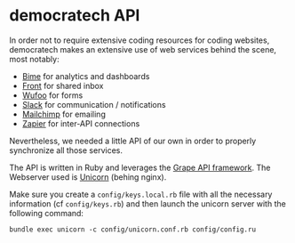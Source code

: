 # democratech API

In order not to require extensive coding resources for coding websites, democratech makes an extensive use of web services behind the scene, most notably:
* [Bime](https://bimeanalytics.com) for analytics and dashboards
* [Front](http://frontapp.com) for shared inbox
* [Wufoo](https://wufoo.com) for forms
* [Slack](https://slack.com) for communication / notifications
* [Mailchimp](https://mailchimp.com) for emailing
* [Zapier](https://zapier.com) for inter-API connections

Nevertheless, we needed a little API of our own in order to properly synchronize all those services.

The API is written in Ruby and leverages the [Grape API framework](https://github.com/ruby-grape/grape).
The Webserver used is [Unicorn](http://unicorn.bogomips.org/) (behing nginx).

Make sure you create a ```config/keys.local.rb``` file with all the necessary information (cf ```config/keys.rb```) and then launch the unicorn server with the following command:
```
bundle exec unicorn -c config/unicorn.conf.rb config/config.ru
```
